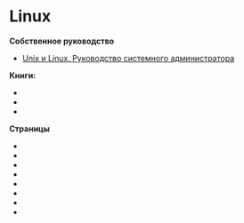 # Linux

**Собственное руководство**
- [Unix и Linux. Руководство системного администратора](contents.md)

**Книги:**
- []()
- []()
- []()

**Страницы**
- []()
- []()
- []()
- []()
- []()
- []()
- []()
- []()